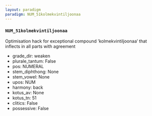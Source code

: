 ```yaml
---
layout: paradigm
paradigm: NUM_51kolmekvintiljoonaa
---
```

### ` NUM_51kolmekvintiljoonaa `

Optimisation hack for exceptional compound ’kolmekvintiljoonaa’ that inflects in all parts with agreement
* grade_dir: weaken
* plurale_tantum: False
* pos: NUMERAL
* stem_diphthong: None
* stem_vowel: None
* upos: NUM
* harmony: back
* kotus_av: None
* kotus_tn: 51
* clitics: False
* possessive: False
